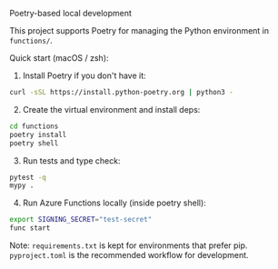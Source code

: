 Poetry-based local development

This project supports Poetry for managing the Python environment in `functions/`.

Quick start (macOS / zsh):

1. Install Poetry if you don't have it:

```bash
curl -sSL https://install.python-poetry.org | python3 -
```

2. Create the virtual environment and install deps:

```bash
cd functions
poetry install
poetry shell
```

3. Run tests and type check:

```bash
pytest -q
mypy .
```

4. Run Azure Functions locally (inside poetry shell):

```bash
export SIGNING_SECRET="test-secret"
func start
```

Note: `requirements.txt` is kept for environments that prefer pip. `pyproject.toml` is the recommended workflow for development.
